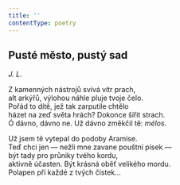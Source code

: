 ```yaml
---
title: ''
contentType: poetry
---
```


<section>

## Pusté město, pustý sad

_J. L._

Z kamenných nástrojů svívá vítr prach,  
alt arkýřů, výlohou náhle pluje tvoje čelo.  
Pořád to dítě, jež tak zarputile chtělo  
házet na zeď světa hrách? Dokonce šířit strach.  
Ó dávno, dávno ne. Už dávno změkčil tě: _mélos_.

Už jsem tě vytepal do podoby Aramise.  
Teď chci jen — nežli mne zavane pouštní písek —  
být tady pro průniky tvého kordu,  
aktivně účasten. Být krásná oběť velikého mordu.  
Polapen při každé z tvých čistek…

</section>
